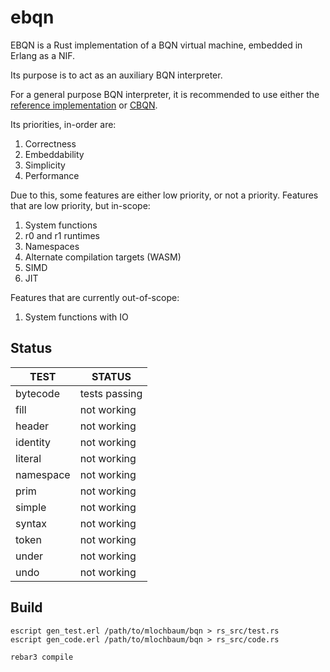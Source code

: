 ebqn
=====

EBQN is a Rust implementation of a BQN virtual machine, embedded in Erlang as a NIF.

Its purpose is to act as an auxiliary BQN interpreter.

For a general purpose BQN interpreter, it is recommended to use either the [reference implementation](https://github.com/mlochbaum/BQN/blob/master/bqn.js) or [CBQN](https://github.com/dzaima/CBQN).

Its priorities, in-order are:
1. Correctness
2. Embeddability
3. Simplicity
4. Performance

Due to this, some features are either low priority, or not a priority.
Features that are low priority, but in-scope:
1. System functions
2. r0 and r1 runtimes
3. Namespaces
4. Alternate compilation targets (WASM)
5. SIMD
6. JIT

Features that are currently out-of-scope:
1. System functions with IO

Status
------

|TEST|STATUS|
|---|---|
|bytecode|tests passing|
|fill|not working|
|header|not working|
|identity|not working|
|literal|not working|
|namespace|not working|
|prim|not working|
|simple|not working|
|syntax|not working|
|token|not working|
|under|not working|
|undo|not working|


Build
-----

    escript gen_test.erl /path/to/mlochbaum/bqn > rs_src/test.rs
    escript gen_code.erl /path/to/mlochbaum/bqn > rs_src/code.rs

    rebar3 compile

